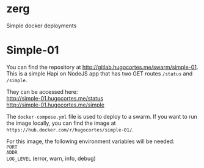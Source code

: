 # zerg
Simple docker deployments

# Simple-01

You can find the repository at http://gitlab.hugocortes.me/swarm/simple-01. This is a simple Hapi on NodeJS app that has two GET routes `/status` and `/simple`. 

They can be accessed here:  
http://simple-01.hugocortes.me/status  
http://simple-01.hugocortes.me/simple

The `docker-compose.yml` file is used to deploy to a swarm. If you want to run the image locally, you can find the image at `https://hub.docker.com/r/hugocortes/simple-01/`.

For this image, the following environment variables will be needed:  
`PORT`  
`ADDR`  
`LOG_LEVEL` (error, warn, info, debug)  
